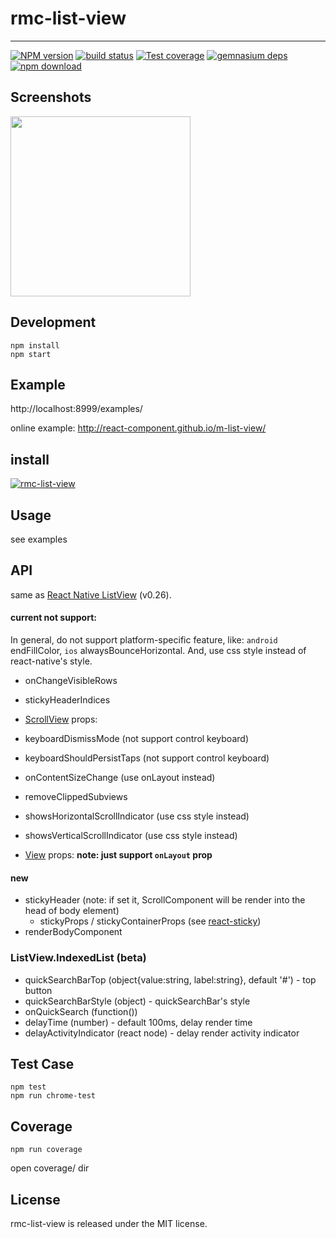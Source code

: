 # rmc-list-view
---

[![NPM version][npm-image]][npm-url]
[![build status][travis-image]][travis-url]
[![Test coverage][coveralls-image]][coveralls-url]
[![gemnasium deps][gemnasium-image]][gemnasium-url]
[![npm download][download-image]][download-url]

[npm-image]: http://img.shields.io/npm/v/rmc-list-view.svg?style=flat-square
[npm-url]: http://npmjs.org/package/rmc-list-view
[travis-image]: https://img.shields.io/travis/react-component/m-list-view.svg?style=flat-square
[travis-url]: https://travis-ci.org/react-component/m-list-view
[coveralls-image]: https://img.shields.io/coveralls/react-component/m-list-view.svg?style=flat-square
[coveralls-url]: https://coveralls.io/r/react-component/m-list-view?branch=master
[gemnasium-image]: http://img.shields.io/gemnasium/react-component/m-list-view.svg?style=flat-square
[gemnasium-url]: https://gemnasium.com/react-component/m-list-view
[node-image]: https://img.shields.io/badge/node.js-%3E=_0.10-green.svg?style=flat-square
[node-url]: http://nodejs.org/download/
[download-image]: https://img.shields.io/npm/dm/rmc-list-view.svg?style=flat-square
[download-url]: https://npmjs.org/package/rmc-list-view


## Screenshots

<img src="https://os.alipayobjects.com/rmsportal/ddyjYtQFAIywppH.png" width="288"/>


## Development

```
npm install
npm start
```

## Example

http://localhost:8999/examples/

online example: http://react-component.github.io/m-list-view/

## install

[![rmc-list-view](https://nodei.co/npm/rmc-list-view.png)](https://npmjs.org/package/rmc-list-view)

## Usage
see examples

## API

same as [React Native ListView](https://facebook.github.io/react-native/docs/listview.html#content)
(v0.26).

#### current not support:
In general, do not support platform-specific feature,
like: `android` endFillColor, `ios` alwaysBounceHorizontal.
And, use css style instead of react-native's style.

- onChangeVisibleRows
- stickyHeaderIndices

- [ScrollView](https://facebook.github.io/react-native/docs/scrollview.html#props) props:
- keyboardDismissMode (not support control keyboard)
- keyboardShouldPersistTaps (not support control keyboard)
- onContentSizeChange (use onLayout instead)
- removeClippedSubviews
- showsHorizontalScrollIndicator (use css style instead)
- showsVerticalScrollIndicator (use css style instead)

- [View](https://facebook.github.io/react-native/docs/view.html#props) props: **note: just support `onLayout` prop**

#### new
- stickyHeader (note: if set it, ScrollComponent will be render into the head of body element)
    - stickyProps / stickyContainerProps (see [react-sticky](https://github.com/captivationsoftware/react-sticky))
- renderBodyComponent

### ListView.IndexedList (beta)
- quickSearchBarTop (object{value:string, label:string}, default '#') - top button
- quickSearchBarStyle (object) - quickSearchBar's style
- onQuickSearch (function())
- delayTime (number) - default 100ms, delay render time
- delayActivityIndicator (react node) - delay render activity indicator


## Test Case

```
npm test
npm run chrome-test
```

## Coverage

```
npm run coverage
```

open coverage/ dir

## License

rmc-list-view is released under the MIT license.
